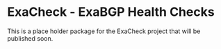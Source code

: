 # ExaCheck - ExaBGP Health Checks

This is a place holder package for the ExaCheck project that will be published soon.
